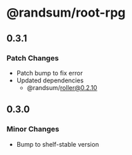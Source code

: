 # @randsum/root-rpg

## 0.3.1

### Patch Changes

- Patch bump to fix error
- Updated dependencies
  - @randsum/roller@0.2.10

## 0.3.0

### Minor Changes

- Bump to shelf-stable version
